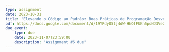 ```yaml
---
type: assignment
date: 2023-10-31
title: 'Elevando o Código ao Padrão: Boas Práticas de Programação Desvendadas'
pdf: https://docs.google.com/document/d/19YPdyO5tj4dW-HhOfFUKn5poNJ3VeZu16NiZo7IZ40o/edit?usp=sharing
due_event: 
    type: due 
    date: 2023-11-07T23:59:00
    description: 'Assignment #6 due'
---
```

